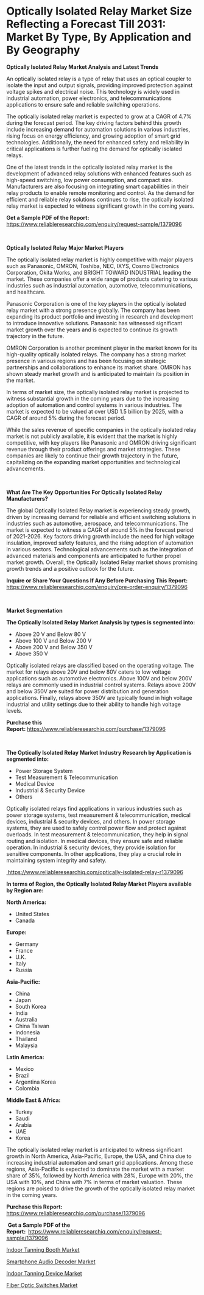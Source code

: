 <p><h1>Optically Isolated Relay Market Size Reflecting a Forecast Till 2031: Market By Type, By Application and By Geography</h1></p><p><strong>Optically Isolated Relay Market Analysis and Latest Trends</strong></p>
<p><p>An optically isolated relay is a type of relay that uses an optical coupler to isolate the input and output signals, providing improved protection against voltage spikes and electrical noise. This technology is widely used in industrial automation, power electronics, and telecommunications applications to ensure safe and reliable switching operations.</p><p>The optically isolated relay market is expected to grow at a CAGR of 4.7% during the forecast period. The key driving factors behind this growth include increasing demand for automation solutions in various industries, rising focus on energy efficiency, and growing adoption of smart grid technologies. Additionally, the need for enhanced safety and reliability in critical applications is further fueling the demand for optically isolated relays.</p><p>One of the latest trends in the optically isolated relay market is the development of advanced relay solutions with enhanced features such as high-speed switching, low power consumption, and compact size. Manufacturers are also focusing on integrating smart capabilities in their relay products to enable remote monitoring and control. As the demand for efficient and reliable relay solutions continues to rise, the optically isolated relay market is expected to witness significant growth in the coming years.</p></p>
<p><strong>Get a Sample PDF of the Report:&nbsp;</strong> <a href="https://www.reliableresearchiq.com/enquiry/request-sample/1379096">https://www.reliableresearchiq.com/enquiry/request-sample/1379096</a></p>
<p>&nbsp;</p>
<p><strong>Optically Isolated Relay Major Market Players</strong></p>
<p><p>The optically isolated relay market is highly competitive with major players such as Panasonic, OMRON, Toshiba, NEC, IXYS, Cosmo Electronics Corporation, Okita Works, and BRIGHT TOWARD INDUSTRIAL leading the market. These companies offer a wide range of products catering to various industries such as industrial automation, automotive, telecommunications, and healthcare.</p><p>Panasonic Corporation is one of the key players in the optically isolated relay market with a strong presence globally. The company has been expanding its product portfolio and investing in research and development to introduce innovative solutions. Panasonic has witnessed significant market growth over the years and is expected to continue its growth trajectory in the future.</p><p>OMRON Corporation is another prominent player in the market known for its high-quality optically isolated relays. The company has a strong market presence in various regions and has been focusing on strategic partnerships and collaborations to enhance its market share. OMRON has shown steady market growth and is anticipated to maintain its position in the market.</p><p>In terms of market size, the optically isolated relay market is projected to witness substantial growth in the coming years due to the increasing adoption of automation and control systems in various industries. The market is expected to be valued at over USD 1.5 billion by 2025, with a CAGR of around 5% during the forecast period.</p><p>While the sales revenue of specific companies in the optically isolated relay market is not publicly available, it is evident that the market is highly competitive, with key players like Panasonic and OMRON driving significant revenue through their product offerings and market strategies. These companies are likely to continue their growth trajectory in the future, capitalizing on the expanding market opportunities and technological advancements.</p></p>
<p>&nbsp;</p>
<p><strong>What Are The Key Opportunities For Optically Isolated Relay Manufacturers?</strong></p>
<p><p>The global Optically Isolated Relay market is experiencing steady growth, driven by increasing demand for reliable and efficient switching solutions in industries such as automotive, aerospace, and telecommunications. The market is expected to witness a CAGR of around 5% in the forecast period of 2021-2026. Key factors driving growth include the need for high voltage insulation, improved safety features, and the rising adoption of automation in various sectors. Technological advancements such as the integration of advanced materials and components are anticipated to further propel market growth. Overall, the Optically Isolated Relay market shows promising growth trends and a positive outlook for the future.</p></p>
<p><strong>Inquire or Share Your Questions If Any Before Purchasing This Report:</strong> <a href="https://www.reliableresearchiq.com/enquiry/pre-order-enquiry/1379096">https://www.reliableresearchiq.com/enquiry/pre-order-enquiry/1379096</a></p>
<p>&nbsp;</p>
<p><strong>Market Segmentation</strong></p>
<p><strong>The Optically Isolated Relay Market Analysis by types is segmented into:</strong></p>
<p><ul><li>Above 20 V and Below 80 V</li><li>Above 100 V and Below 200 V</li><li>Above 200 V and Below 350 V</li><li>Above 350 V</li></ul></p>
<p><p>Optically isolated relays are classified based on the operating voltage. The market for relays above 20V and below 80V caters to low voltage applications such as automotive electronics. Above 100V and below 200V relays are commonly used in industrial control systems. Relays above 200V and below 350V are suited for power distribution and generation applications. Finally, relays above 350V are typically found in high voltage industrial and utility settings due to their ability to handle high voltage levels.</p></p>
<p><strong>Purchase this Report:&nbsp;</strong><a href="https://www.reliableresearchiq.com/purchase/1379096">https://www.reliableresearchiq.com/purchase/1379096</a></p>
<p>&nbsp;</p>
<p><strong>The Optically Isolated Relay Market Industry Research by Application is segmented into:</strong></p>
<p><ul><li>Power Storage System</li><li>Test Measurement & Telecommunication</li><li>Medical Device</li><li>Industrial & Security Device</li><li>Others</li></ul></p>
<p><p>Optically isolated relays find applications in various industries such as power storage systems, test measurement & telecommunication, medical devices, industrial & security devices, and others. In power storage systems, they are used to safely control power flow and protect against overloads. In test measurement & telecommunication, they help in signal routing and isolation. In medical devices, they ensure safe and reliable operation. In industrial & security devices, they provide isolation for sensitive components. In other applications, they play a crucial role in maintaining system integrity and safety.</p></p>
<p><a href="https://www.reliableresearchiq.com/optically-isolated-relay-r1379096">&nbsp;https://www.reliableresearchiq.com/optically-isolated-relay-r1379096</a></p>
<p><strong>In terms of Region, the Optically Isolated Relay Market Players available by Region are:</strong></p>
<p>
    <p> <strong> North America: </strong>
        <ul>
            <li>United States</li>
            <li>Canada</li>
        </ul>
        </p> 
    <p> <strong> Europe: </strong>
        <ul>
            <li>Germany</li>
            <li>France</li>
            <li>U.K.</li>
            <li>Italy</li>
            <li>Russia</li>
        </ul>
        </p> 
    <p> <strong> Asia-Pacific: </strong>
        <ul>
            <li>China</li>
            <li>Japan</li>
            <li>South Korea</li>
            <li>India</li>
            <li>Australia</li>
            <li>China Taiwan</li>
            <li>Indonesia</li>
            <li>Thailand</li>
            <li>Malaysia</li>
        </ul>
        </p> 
    <p> <strong> Latin America: </strong>
        <ul>
            <li>Mexico</li>
            <li>Brazil</li>
            <li>Argentina Korea</li>
            <li>Colombia</li>
        </ul>
        </p> 
    <p> <strong> Middle East & Africa: </strong>
        <ul>
            <li>Turkey</li>
            <li>Saudi</li>
            <li>Arabia</li>
            <li>UAE</li>
            <li>Korea</li>
        </ul>
    </p>
    </p>
<p><p>The optically isolated relay market is anticipated to witness significant growth in North America, Asia-Pacific, Europe, the USA, and China due to increasing industrial automation and smart grid applications. Among these regions, Asia-Pacific is expected to dominate the market with a market share of 35%, followed by North America with 28%, Europe with 20%, the USA with 10%, and China with 7% in terms of market valuation. These regions are poised to drive the growth of the optically isolated relay market in the coming years.</p></p>
<p><strong>Purchase this Report: </strong><a href="https://www.reliableresearchiq.com/purchase/1379096">https://www.reliableresearchiq.com/purchase/1379096</a></p>
<p>&nbsp;<strong>Get a Sample PDF of the Report:&nbsp;&nbsp;</strong><a href="https://www.reliableresearchiq.com/enquiry/request-sample/1379096">https://www.reliableresearchiq.com/enquiry/request-sample/1379096</a></p>
<p><strong></strong></p>
<p><p><a href="https://github.com/theanastasiyah/Market-Research-Report-List-1/blob/main/indoor-tanning-booth-market.md">Indoor Tanning Booth Market</a></p><p><a href="https://medium.com/@shawnsmithv6981/market-forecast-global-smartphone-audio-decoder-trends-and-impact-analysis-2024-2031-by-a6f26e573adb">Smartphone Audio Decoder Market</a></p><p><a href="https://github.com/khlifeservices/Market-Research-Report-List-1/blob/main/indoor-tanning-device-market.md">Indoor Tanning Device Market</a></p><p><a href="https://medium.com/@clarenceuvalis67867/fiber-optic-switches-industry-analysis-report-its-market-size-share-trends-by-application-9b16d7ed17e6">Fiber Optic Switches Market</a></p></p>